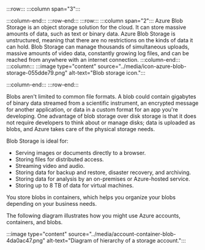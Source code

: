 :::row:::
  :::column span="3":::
    
  :::column-end:::
:::row-end:::
:::row:::
  :::column span="2":::
    Azure Blob Storage is an object storage solution for the cloud. It can store massive amounts of data, such as text or binary data. Azure Blob Storage is unstructured, meaning that there are no restrictions on the kinds of data it can hold. Blob Storage can manage thousands of simultaneous uploads, massive amounts of video data, constantly growing log files, and can be reached from anywhere with an internet connection.
  :::column-end:::
  :::column:::
    :::image type="content" source="../media/icon-azure-blob-storage-055dde79.png" alt-text="Blob storage icon.":::

  :::column-end:::
:::row-end:::


Blobs aren't limited to common file formats. A blob could contain gigabytes of binary data streamed from a scientific instrument, an encrypted message for another application, or data in a custom format for an app you're developing. One advantage of blob storage over disk storage is that it does not require developers to think about or manage disks; data is uploaded as blobs, and Azure takes care of the physical storage needs.

Blob Storage is ideal for:<br>

 -  Serving images or documents directly to a browser.
 -  Storing files for distributed access.
 -  Streaming video and audio.
 -  Storing data for backup and restore, disaster recovery, and archiving.
 -  Storing data for analysis by an on-premises or Azure-hosted service.
 -  Storing up to 8 TB of data for virtual machines.

You store blobs in containers, which helps you organize your blobs depending on your business needs.

The following diagram illustrates how you might use Azure accounts, containers, and blobs.<br>

:::image type="content" source="../media/account-container-blob-4da0ac47.png" alt-text="Diagram of hierarchy of a storage account.":::
